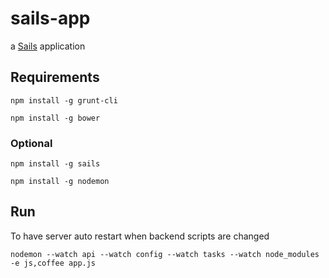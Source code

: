 # sails-app

a [Sails](http://sailsjs.org) application

## Requirements
```
npm install -g grunt-cli
```

```
npm install -g bower
```

### Optional
```
npm install -g sails
```

```
npm install -g nodemon
```

## Run
To have server auto restart when backend scripts are changed
```
nodemon --watch api --watch config --watch tasks --watch node_modules -e js,coffee app.js
```
